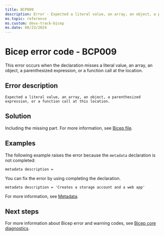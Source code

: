 ```yaml
---
title: BCP009
description: Error - Expected a literal value, an array, an object, a parenthesized expression, or a function call at this location.
ms.topic: reference
ms.custom: devx-track-bicep
ms.date: 08/23/2024
---
```


# Bicep error code - BCP009

This error occurs when the declaration misses a literal value, an array, an object, a parenthesized expression, or a function call at the location.

## Error description

`Expected a literal value, an array, an object, a parenthesized expression, or a function call at this location.`

## Solution

Including the missing part.  For more information, see [Bicep file](../file.md).

## Examples

The following example raises the error because the `metadata` declaration is not completed:

```bicep
metadata description = 
```

You can fix the error by using completing the declaration.

```bicep
metadata description = 'Creates a storage account and a web app'
```

For more information, see [Metadata](../file.md#metadata).

## Next steps

For more information about Bicep error and warning codes, see [Bicep core diagnostics](../bicep-core-diagnostics.md).
